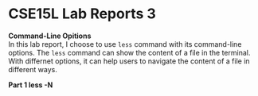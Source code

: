 # CSE15L Lab Reports 3

**Command-Line Opitions**<br>
In this lab report, I choose to use `less` command with its command-line options.
The `less` command can show the content of a file in the terminal. With differnet options, it can help users to navigate the content of a file in different ways.


**Part 1 less -N**<br>


